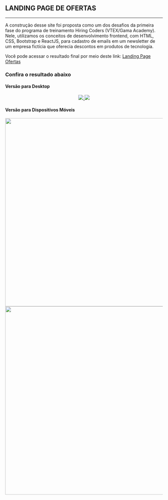 ## LANDING PAGE DE OFERTAS ##
---
A construção desse site foi proposta como um dos desafios da primeira fase do programa de treinamento Hiring Coders (VTEX/Gama Academy).
Nele, utilizamos os conceitos de desenvolvimento frontend, com HTML, CSS, Bootstrap e ReactJS, para cadastro de emails em um newsletter de um empresa fictícia que oferecia descontos em produtos de tecnologia.

Você pode acessar o resultado final por meio deste link: [Landing Page Ofertas](https://ofertas.netlify.app/)

### Confira o resultado abaixo ###

#### Versão para Desktop ####
<p align="center" padding="30">
<a href="https://ofertas.netlify.app/">
<img src="https://serving.photos.photobox.com/79023331996fe96ac902fa91bae78061a479f0933e8701790369f89312fe2b36dfc530b1.jpg">
</a>
<a href="https://ofertas.netlify.app/">
<img src="https://serving.photos.photobox.com/9444500538f5d665c99008e076fe622ce8c2340a4da5a25c65f94e778ce9583b4c3db99c.jpg">
</a>
</p>

#### Versão para Dispositivos Móveis ####

<p align="center" padding="30">
<a href="https://ofertas.netlify.app/">
<img src="https://serving.photos.photobox.com/315393965d739595944ffa9cf53afbf73dd2890889bb1344c72b4888169109fc52d03524.jpg" width="auto" height="600">
</a>
<a href="https://ofertas.netlify.app/">
<img src="https://serving.photos.photobox.com/723573828ebb4e4614d8aeec71b1089f78c18324ffa8128db0ca4678e01d92868ec1bfb1.jpg" width="auto" height="600">
</a>
</p>
